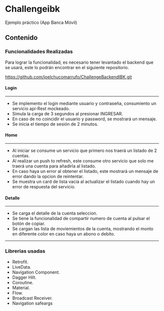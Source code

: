 # **Challengeibk**

Ejemplo práctico (App Banca Móvil)

## Contenido

### Funcionalidades Realizadas

Para lograr la funcionalidad, es necesario tener levantado el backend que se usará, este lo podrán encontrar en el siguiente repositorio.

https://github.com/joelchucomarrufo/ChallengeBackendIBK.git


#### Login
-----
- Se implemento el login mediante usuario y contraseña, consumiento un servicio api-Rest mockeado.
- Simula la carga de 3 segundos al presionar INGRESAR.
- En caso de no coincidir el usuario y password, se mostrará un mensaje.
- Se inicia el tiempo de sesión de 2 minutos.

#### Home
-----
- Al iniciar se consume un servicio que primero nos traerá un listado de 2 cuentas.
- Al realizar un push to refresh, este consume otro servicio que solo me traerá una cuenta para añadirla al listado.
- En caso haya un error al obtener el listado, este mostrará un mensaje de error dando la opcion de reintentar.
- Se muestra un card de lista vacia al actualizar el listado cuando hay un error de respuesta del servicio.

#### Detalle
-----
- Se carga el detalle de la cuenta seleccion.
- Se tiene la funcionalidad de compartir numero de cuenta al pulsar el botón de copiar.
- Se cargan las lista de moviemientos de la cuenta, mostrando el monto en diferente color en caso haya un abono o debito.

---------

### Librerias usadas

- Retrofit.
- LiveData.
- Navigation Component.
- Dagger Hilt.
- Coroutine.
- Material.
- Flow.
- Broadcast Receiver.
- Navigation safeargs
